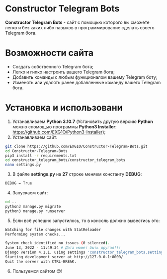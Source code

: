 # Constructor Telegram Bots
**Constructor Telegram Bots** - сайт с помощью которого вы сможете легко и без каких либо навыков в программирование сделать своего Telegram бота.

# Возможности сайта
- Создать собственного Telegram бота;
- Легко и гипко настроить вашего Telegram бота;
- Добавить команды с любым функционалом вашему Telegram боту;
- Изменять или удалять ранее добавленные команду вашего Telegram бота.

# Установка и использовани
1. Устанавливаем **Python 3.10.7** (Установить другую версию **Python** можно спомощью программы **Python3 Installer**: https://github.com/EXG1O/Python3-Installer);
2. Устанавливаем сайт:
```sh
git clone https://github.com/EXG1O/Constructor-Telegram-Bots.git
cd Constructor-Telegram-Bots
pip3 install -r requirements.txt
cd constructor_telegram_bots/constructor_telegram_bots
nano settings.py
```
3. В файле **settings.py** на **27** строке меняем константу **DEBUG**:
```sh
DEBUG = True
```
4. Запускаем сайт:
```sh
cd ..
python3 manage.py migrate
python3 manage.py runserver
```
5. Если всё успешно запустилось, то в консоль должно вывестись это:
```sh
Watching for file changes with StatReloader
Performing system checks...

System check identified no issues (0 silenced).
June 13, 2022 - 11:49:34 # Дата может быть другая!!!
Django version 4.1.1, using settings 'constructor_telegram_bots.settings'
Starting development server at http://127.0.0.1:8000/
Quit the server with CTRL-BREAK.
```
6. Пользуемся сайтом 😊!
